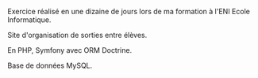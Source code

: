 Exercice réalisé en une dizaine de jours lors de ma formation à l'ENI Ecole Informatique.

Site d'organisation de sorties entre élèves.

En PHP, Symfony avec ORM Doctrine.

Base de données MySQL.
